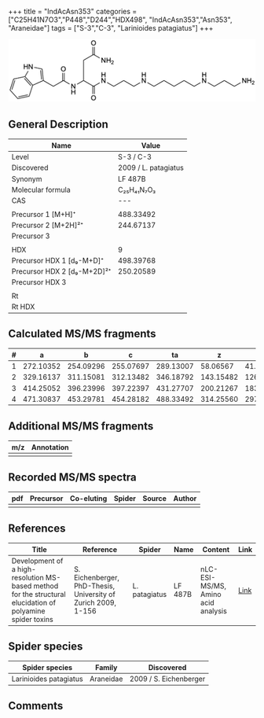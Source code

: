 +++
title = "IndAcAsn353"
categories = ["C25H41N7O3","P448","D244","HDX498",
"IndAcAsn353","Asn353",
"Araneidae"]
tags = ["S-3","C-3",
"Larinioides patagiatus"]
+++

![](/img/IndAcAsn353.png)

## General Description

| Name                        | Value                |
|-----------------------------|----------------------|
| Level                       | S-3 / C-3                  |
| Discovered                  | 2009 / L. patagiatus |
| Synonym                     | LF 487B              |
| Molecular formula           | C₂₅H₄₁N₇O₃           |
| CAS                         | ---                  |
|                             |                      |
| Precursor 1 [M+H]⁺          | 488.33492            |
| Precursor 2 [M+2H]²⁺        | 244.67137            |
| Precursor 3                 |                      |
|                             |                      |
| HDX                         | 9                    |
| Precursor HDX 1 [d₉-M+D]⁺   | 498.39768            |
| Precursor HDX 2 [d₉-M+2D]²⁺ | 250.20589            |
| Precursor HDX 3             |                      |
|                             |                      |
| Rt                          |                      |
| Rt HDX                      |                      |

## Calculated MS/MS fragments

| # | a         | b         | c         | ta        | z         | y         | tz        |
|---|-----------|-----------|-----------|-----------|-----------|-----------|-----------|
| 1 | 272.10352 | 254.09296 | 255.07697 | 289.13007 | 58.06567  | 41.03912  | 75.09222  |
| 2 | 329.16137 | 311.15081 | 312.13482 | 346.18792 | 143.15482 | 126.12827 | 160.18137 |
| 3 | 414.25052 | 396.23996 | 397.22397 | 431.27707 | 200.21267 | 183.18612 | 217.23922 |
| 4 | 471.30837 | 453.29781 | 454.28182 | 488.33492 | 314.25560 | 297.22905 | 331.28215 |

## Additional MS/MS fragments

| m/z       | Annotation |
|-----------|------------|
|           |            |

## Recorded MS/MS spectra
| pdf | Precursor | Co-eluting | Spider | Source | Author |
|-----|-----------|------------|--------|--------|--------|
|     |           |            |        |        |        |

## References

| Title                                                                                                      | Reference                                                     | Spider        | Name    | Content                            | Link                                                               |
|------------------------------------------------------------------------------------------------------------|---------------------------------------------------------------|---------------|---------|------------------------------------|--------------------------------------------------------------------|
| Development of a high-resolution MS-based method for the structural elucidation of polyamine spider toxins | S. Eichenberger, PhD-Thesis, University of Zurich 2009, 1-156 | L. patagiatus | LF 487B | nLC-ESI-MS/MS, Amino acid analysis | [Link](https://www.zora.uzh.ch/id/eprint/12787/1/Eichenberger.pdf) |

## Spider species

| Spider species         | Family    | Discovered             |
|------------------------|-----------|------------------------|
| Larinioides patagiatus | Araneidae | 2009 / S. Eichenberger |

## Comments